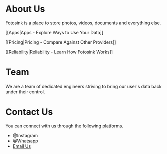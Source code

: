 # About Us

Fotosink is a place to store photos, videos, documents and everything else.

[[Apps|Apps - Explore Ways to Use Your Data]]

[[Pricing|Pricing - Compare Against Other Providers]]

[[Reliability|Reliability - Learn How Fotosink Works]]

# Team

We are a team of dedicated engineers striving to bring our user's data back under their control.

# Contact Us

You can connect with us through the following platforms.

- @Instagram
- @Whatsapp
- [Email Us](mailto:fotosink@googlegroups.com)